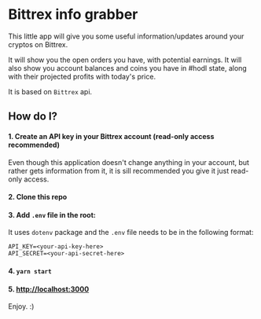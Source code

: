 # Bittrex info grabber

This little app will give you some useful information/updates around your cryptos on Bittrex.

It will show you the open orders you have, with potential earnings. It will also show you account balances and coins you have in #hodl state, along with their projected profits with today's price.

It is based on `Bittrex` api.

## How do I?

#### 1. Create an API key in your Bittrex account (read-only access recommended)
Even though this application doesn't change anything in your account, but rather gets information from it, it is sill recommended you give it just read-only access.
#### 2. Clone this repo
#### 3. Add `.env` file in the root:
It uses `dotenv` package and the `.env` file needs to be in the following format:
```
API_KEY=<your-api-key-here>
API_SECRET=<your-api-secret-here>
```
#### 4. `yarn start`
#### 5. [http://localhost:3000](localhost:3000)
Enjoy. :)
